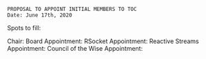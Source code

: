 ```
PROPOSAL TO APPOINT INITIAL MEMBERS TO TOC
Date: June 17th, 2020
```

Spots to fill:

Chair: 
Board Appointment: 
RSocket Appointment: 
Reactive Streams Appointment:
Council of the Wise Appointment: 
